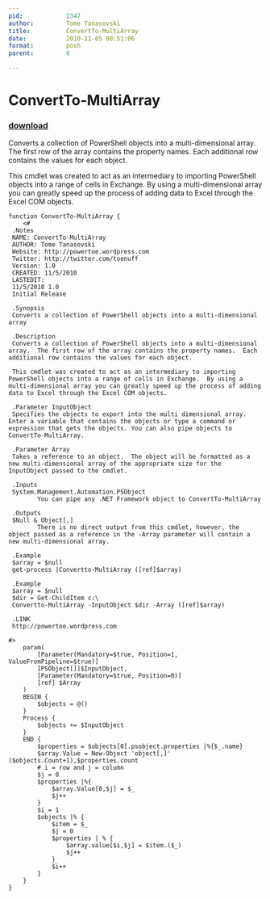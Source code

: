 ```yaml
---
pid:            2347
author:         Tome Tanasovski
title:          ConvertTo-MultiArray
date:           2010-11-05 08:51:06
format:         posh
parent:         0

---
```


# ConvertTo-MultiArray

### [download](//scripts/2347.ps1)

 Converts a collection of PowerShell objects into a multi-dimensional array.  The first row of the array contains the property names.  Each additional row contains the values for each object.
 
 This cmdlet was created to act as an intermediary to importing PowerShell objects into a range of cells in Exchange.  By using a multi-dimensional array you can greatly speed up the process of adding data to Excel through the Excel COM objects.

```posh
function ConvertTo-MultiArray {
    <#
 .Notes
 NAME: ConvertTo-MultiArray
 AUTHOR: Tome Tanasovski
 Website: http://powertoe.wordpress.com
 Twitter: http://twitter.com/toenuff
 Version: 1.0
 CREATED: 11/5/2010
 LASTEDIT:
 11/5/2010 1.0
 Initial Release

 .Synopsis
 Converts a collection of PowerShell objects into a multi-dimensional array

 .Description
 Converts a collection of PowerShell objects into a multi-dimensional array.  The first row of the array contains the property names.  Each additional row contains the values for each object.
 
 This cmdlet was created to act as an intermediary to importing PowerShell objects into a range of cells in Exchange.  By using a multi-dimensional array you can greatly speed up the process of adding data to Excel through the Excel COM objects.

 .Parameter InputObject
 Specifies the objects to export into the multi dimensional array.  Enter a variable that contains the objects or type a command or expression that gets the objects. You can also pipe objects to ConvertTo-MultiArray.

 .Parameter Array
 Takes a reference to an object.  The object will be formatted as a new multi-dimensional array of the appropriate size for the InputObject passed to the cmdlet.

 .Inputs
 System.Management.Automation.PSObject
        You can pipe any .NET Framework object to ConvertTo-MultiArray

 .Outputs
 $Null & Object[,]
        There is no direct output from this cmdlet, however, the object passed as a reference in the -Array parameter will contain a new multi-dimensional array.

 .Example
 $array = $null
 get-process |Convertto-MultiArray ([ref]$array)

 .Example
 $array = $null
 $dir = Get-ChildItem c:\
 Convertto-MultiArray -InputObject $dir -Array ([ref]$array)

 .LINK
 http://powertoe.wordpress.com

#>
    param(
        [Parameter(Mandatory=$true, Position=1, ValueFromPipeline=$true)]
        [PSObject[]]$InputObject,
        [Parameter(Mandatory=$true, Position=0)]
        [ref] $Array
    )
    BEGIN {
        $objects = @()
    }
    Process {
        $objects += $InputObject        
    }
    END {
        $properties = $objects[0].psobject.properties |%{$_.name}
        $array.Value = New-Object 'object[,]' ($objects.Count+1),$properties.count
        # i = row and j = column
        $j = 0
        $properties |%{
            $array.Value[0,$j] = $_
            $j++
        }
        $i = 1
        $objects |% {
            $item = $_
            $j = 0
            $properties | % {
                $array.value[$i,$j] = $item.($_)
                $j++
            }
            $i++
        }
    }    
}

```
